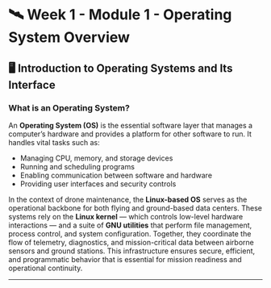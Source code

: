 # 🛰️ Week 1 - Module 1 - Operating System Overview

## 🖥️ Introduction to Operating Systems and Its Interface

### What is an Operating System?

An **Operating System (OS)** is the essential software layer that manages a computer’s hardware and provides a platform for other software to run. It handles vital tasks such as:

* Managing CPU, memory, and storage devices
* Running and scheduling programs
* Enabling communication between software and hardware
* Providing user interfaces and security controls

In the context of drone maintenance, the **Linux-based OS** serves as the 
operational backbone for both flying and ground-based data centers. These 
systems rely on the **Linux kernel** — which controls low-level hardware 
interactions — and a suite of **GNU utilities** that perform file management, process control, and system configuration. Together, they coordinate the flow of telemetry, diagnostics, and mission-critical data between airborne sensors and ground stations. This infrastructure ensures secure, efficient, and programmatic behavior that is essential for mission readiness and operational continuity.

---
